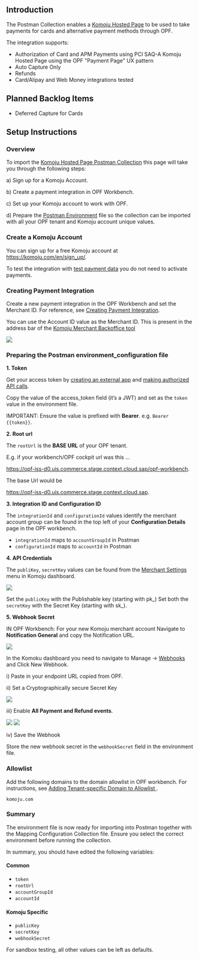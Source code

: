 ## Introduction

The Postman Collection enables a [Komoju Hosted Page](https://doc.komoju.com/docs/hosted-page-overview) to be used to take payments for cards and alternative payment methods through OPF. 

The integration supports:

* Authorization of Card and APM Payments using PCI SAQ-A Komoju Hosted Page using the OPF "Payment Page" UX pattern
* Auto Capture Only
* Refunds
* Card/Alipay and Web Money integrations tested


## Planned Backlog Items
* Deferred Capture for Cards


## Setup Instructions

### Overview
To import the [Komoju Hosted Page Postman Collection](mapping_configuration.json) this page will take you through the following steps:

a) Sign up for a Komoju Account.

b) Create a payment integration in OPF Workbench.

c) Set up your Komoju account to work with OPF.

d) Prepare the [Postman Environment](environment_configuration.json) file so the collection can be imported with all your OPF tenant and Komoju account unique values. 


### Create a Komoju Account
You can sign up for a free Komoju account at https://komoju.com/en/sign_up/.

To test the integration with [test payment data](https://doc.komoju.com/docs/test-cards) you do not need to activate payments.


### Creating Payment Integration
Create a new payment integration in the OPF Workbench and set the Merchant ID. For reference, see [Creating Payment Integration](https://help.sap.com/docs/OPEN_PAYMENT_FRAMEWORK/3580ff1b17144b8780c055bbb7c2bed3/20a64f954df1425391757759011e7e6b.html).

You can use the Account ID value as the Merchant ID. This is present in the address bar of the [Komoju Merchant Backoffice tool](https://komoju.com/merchant) 

![](images/komoju-address-bar.png)


### Preparing the Postman environment_configuration file

**1. Token**

Get your access token by [creating an external app](https://help.sap.com/docs/OPEN_PAYMENT_FRAMEWORK/8ccca5bb539a49258e924b467ee4e1c2/d927d21974fe4b368e063f72733bf0fe.html) and [making authorized API calls](https://help.sap.com/docs/OPEN_PAYMENT_FRAMEWORK/8ccca5bb539a49258e924b467ee4e1c2/40c792e66e2942209dc853a43533d78d.html).

Copy the value of the access_token field (it’s a JWT) and set as the ``token`` value in the environment file.

IMPORTANT: Ensure the value is prefixed with **Bearer**. e.g. ``Bearer {{token}}``.

**2. Root url**

The ``rootUrl`` is the **BASE URL** of your OPF tenant.

E.g. if your workbench/OPF cockpit url was this …

<https://opf-iss-d0.uis.commerce.stage.context.cloud.sap/opf-workbench>.

The base Url would be

https://opf-iss-d0.uis.commerce.stage.context.cloud.sap.


**3. Integration ID and Configuration ID**

The ``integrationId`` and ``configurationId`` values identify the merchant account group can be found in the top left of your **Configuration Details** page in the OPF workbench.

* ``integrationId`` maps to ``accountGroupId`` in Postman
* ``configurationId`` maps to ``accountId`` in Postman

**4. API Credentials**

The ``publiKey``, ``secretKey``  values can be found from the [Merchant Settings](https://komoju.com/merchant/settings) menu in Komoju dashboard.

![](images/komoju-keys.png)

Set the ``publicKey`` with the Publishable key (starting with pk_)
Set both the ``secretKey`` with the Secret Key (starting with sk_).

**5. Webhook Secret**

IN OPF Workbench: For your new Komoju merchant account Navigate to **Notification General** and copy the Notification URL.

![](images/opf-get-notification-url.png)

In the Komoku dashboard you need to navigate to Manage -> [Webhooks](https://komoju.com/merchant/webhooks) and Click New Webhook. 

i) Paste in your endpoint URL copied from OPF.

ii) Set a Cryptographically secure Secret Key

![](images/komoju-new-webhook.png)

iii) Enable **All Payment and Refund events**.

![](images/komoju-webhook-payment-events.png)
![](images/komoju-webhook-refund-events.png)

iv) Save the Webhook

Store the new webhook secret in the ``webhookSecret`` field in the environment file.

### Allowlist
Add the following domains to the domain allowlist in OPF workbench. For instructions, see [Adding Tenant-specific Domain to Allowlist
](https://help.sap.com/docs/OPEN_PAYMENT_FRAMEWORK/3580ff1b17144b8780c055bbb7c2bed3/a6836485b4494cfaad4033b4ee7a9c64.html).

``komoju.com``

### Summary

The environment file is now ready for importing into Postman together with the Mapping Configuration Collection file. Ensure you select the correct environment before running the collection.

In summary, you should have edited the following variables: 

#### Common
- ``token``
- ``rootUrl``
- ``accountGroupId``
- ``accountId``

#### Komoju Specific
- ``publicKey``
- ``secretKey``
- ``webhookSecret``
  
For sandbox testing, all other values can be left as defaults.  
